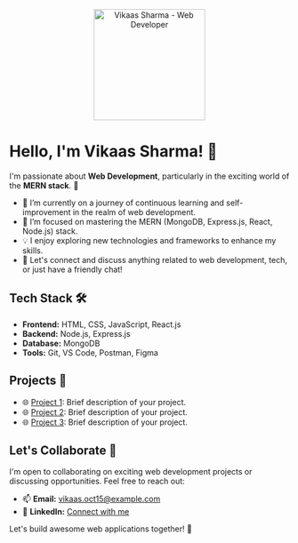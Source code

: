 <div align="center">
  <img src="https://drive.google.com/drive/u/1/my-drive" alt="Vikaas Sharma - Web Developer" width="200"/>
</div>

# Hello, I'm Vikaas Sharma! 👋

I'm passionate about **Web Development**, particularly in the exciting world of the **MERN stack**. 🚀

- 🔭 I’m currently on a journey of continuous learning and self-improvement in the realm of web development.
- 🌱 I’m focused on mastering the MERN (MongoDB, Express.js, React, Node.js) stack.
- 💡 I enjoy exploring new technologies and frameworks to enhance my skills.
- 💬 Let's connect and discuss anything related to web development, tech, or just have a friendly chat!

## Tech Stack 🛠️

- **Frontend:** HTML, CSS, JavaScript, React.js
- **Backend:** Node.js, Express.js
- **Database:** MongoDB
- **Tools:** Git, VS Code, Postman, Figma

## Projects 🚀

- 🌐 [Project 1](link-to-project-1): Brief description of your project.
- 🌐 [Project 2](link-to-project-2): Brief description of your project.
- 🌐 [Project 3](link-to-project-3): Brief description of your project.

## Let's Collaborate 🤝

I'm open to collaborating on exciting web development projects or discussing opportunities. Feel free to reach out:

- 📫 **Email:** vikaas.oct15@example.com
- 🔗 **LinkedIn:** [Connect with me](your-linkedin-profile-link)

Let's build awesome web applications together! 🚀
